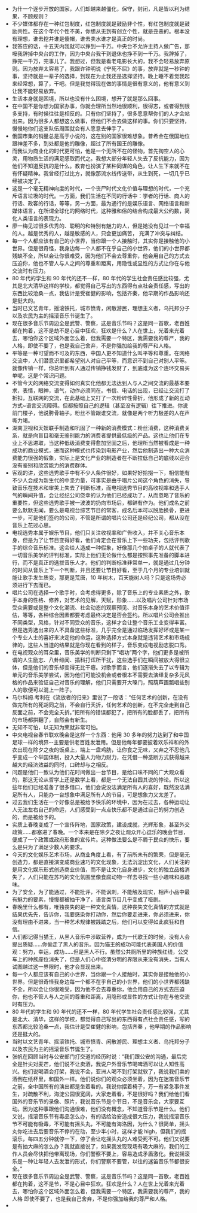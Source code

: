 - 为什一个逐步开放的国家，人们却越来越僵化，保守，封闭，凡是皆以利为结果，不顾规则？
- 不少媒体都存在一种红包制度，红包制度就是鼓励非个性，有红包制度就是鼓励共性。在这个年代个性不美，你想从无到有创立个性，就是丑恶的。根本没有理想，谁去挖井谁是傻帽，谁去卖水谁才是真正的时尚。
- 我答应的话，十五天内我就可以挣到一千万。中央台不允许主持人做广告，那嚒我辞掉中央台的工作，因为中央台我干到退休也挣不到一千万。我辞掉了，挣完一千万，完事儿了。我想过，但我是看老电影长大的，我不会轻易放弃原则。因为放弃太容易了，我跟许钟明说《宁死不屈》的事，放弃就是一秒钟的事，坚持就是一辈子的选择，到现在为止我还是选择坚持。晚上睡不着觉我起来经常想，算了，干吧。但是我觉得现在做的事情是很有意义的，他有意义到让我不能轻易放弃。
- 生活本身就是困境，所以也没有什么困境，想开了就是那么回事。
- 在中国不是你想为国家办事，你就会理所当然地很顺利，很得志，或者得到很多支持，有时候往往是相反的。只有你们坚持了，很多愿意帮你们的人才会站出来。因为很多人都想这么做事，但他们不会去做这样的事。你们只要坚持，慢慢地你们这支队伍周围就会有人愿意去伸手了。
- 俄国市集的销量总是高于小说的，这在别的国家很难想象。普希金在俄国地位跟神差不多，到处都是他的雕像，超过了所有国王的雕像。
- 而我认为商业化的时代更可怕，他是一个无所不在的怪物，首先掏空人的心灵，用物质生活的满足感取而代之。我想大部分年轻人失去了反抗能力，因为他们不知道反抗的是什么。教育也扮演了某种同谋的角色，让人生下来就不在有怀疑精神。我曾经打过比方，就像那流水线传送带，从生到死，一切几乎已经被决定了。
- 这是一个毫无精神向度的时代，一个丧尸时代文化价值与理想的时代，一个充斥语言垃圾的时代。一方面，我们生活在不同的行话中：学者的行话、商人的行话、政客的行话，等等，另一方面，最为通行的是娱乐语言、网络语言和新媒体语言，在所谓全球化的网络时代，这种雅和俗的结合构成最大公约数，简化人类语言的表现力。
- 廖一梅见过很多优秀的、聪明的和特别有魅力的人，但是她没有见过一个幸福的人。越是优秀的人，越是敏感的人，只会更加痛苦， 充满了冲突与纠结。
- 每一个人都应该有自己的小世界，当你跟一个人接触时，其实你是接触他的小世界。但是很奇怪，我身边每一个人都不在乎自己的小世界，他们的小世界都残缺不全，所以会让你很难受，因为他们不会去尊重你，他会用自己的方式去压迫你，他也不管人与人之间的尊重和距离，用隐性或显性的方式让你在与他交流时有压力。
- 80 年代的学生和 90 年代的还不一样，80 年代的学生社会责任感比较强，尤其是北大清华这样的学校，都觉得自己写出的东西得有点社会责任感，写出的东西比较沧桑一点，我估计是受崔健的影响，包括齐秦，他早期的作品影响还是挺大的。
- 当时已文艺青年，摇滚铁托，城市愤青，闲散游民，理想主义者，乌托邦分子以及农民为主的摇滚音乐节诞生了。
- 现在很多音乐节周边全是武警、警察，这是音乐节吗？这是同一首歌，老百姓都在拘着，这不是劫不是心目中狂欢，狂欢是什么？人在世上，光着来光着去，哪怕你这个区域外面怎么着，但我需要一个特区，我需要我的尊严，我的人格，即使不要了，也是我自己舍弃，不是你强加给我的尊严和人格。
- 平等是一种可望而不可及的东西，中国人更不知道什么叫平等和尊重。在网络交流中，人们潜意识里都希望别人对自己平等，而意识不到自己对别人平等。就像传销一样，你总听到有人通过传销挣钱发财了，到底谁为这个连环交易买单呢，这是个常识问题。
- 不管今天的网络交流变得如何真实化他都无法达到人与人之间交流的最基本要求，表情，眼神，语气，动作必须同在。书信、电话的出现，已经让交流打了折扣，互联网的交流，在此基础上又打了一次粉碎性骨折，他形成了新的互动方式~语言交流障碍。但都按照自己的逻辑（甚至没有逻辑）往下推进。你说前门楼子，他说胯骨轴子。粉丝不管跟谁交流，就像是两个听力极差的人在声嘶力竭。
- 湖南卫视和天娱联手制造和巩固了一种新的消费模式：粉丝消费，这种消费关系，就是向盲目和毫无鉴别能力的消费者提供最低级的产品。这也让他们在专业上不思进取，当这种低级消费变得愈加坚固之后，他理所当然被看成是一种成功的商业模式，进而这种模式也传染到电影产业，然后他制造出一种大众消费能力很强的假象，实际上是文化产业的制造者在不断拉低自己的底线以迎合没有鉴别和欣赏能力的消费群体。
- 客观的讲，这些选秀歌手中有不少人条件很好，如果好好拾掇一下，相信能有不少人会成为新生代的中坚力量，可事实是由于唱片公司这个角色的消失，导致音乐在技术和审美上失去了判断标准，而电视选秀节目的高收视率和选手人气的瞬间升值，会让经纪公司侥幸的认为他们已经成功了，从而忽略了音乐的重要性，但这些选秀歌手被一波波的扔向市场后，都鲜有作为。他们成名之前要么默默无闻，要么是电视台综艺节目的常客，成名后本可以脱胎换骨，更进一步，可是他们签约的公司，不管是所谓的唱片公司还是经纪公司，都从没在音乐上花过心思。
- 电视选秀本属于娱乐节目，他们只关注收视率和广告收入，并不关心音乐本身，但是为了让节目变得好看，他们肯定会在音乐上下一些功夫，包括评判歌手的综合音乐标准。这会给人造成一种假象，好像那几个拍桌子的人就代表了一切音乐美学的评判标准，实际上他们无论做什么都是按照事先准备的脚本进行，而不是真正的选拔音乐人才。他们的判断标准非常单一，就是通过几分钟的时间从音乐上下一个判断，并且还要让节目好看，至于几个月的专业培训就能让歌手发生质变，那更是荒唐，10 年树木，百天能树人吗？只是这场秀必须进行下去而已。
- 唱片公司在选择一个歌手时，会考虑得更多，除了音乐上的专业素质之外，歌手本身的性格、修养，对艺术的见解，天赋，形象……以及唱片公司针对市场受众需要或是整个文化潮流、社会动态的观察预见、对音乐本身的艺术价值评估，等等，各种综合因素都要考虑最终决定是否会签约。所以唱片公司会推出不同类型，风格，针对不同受众的音乐，这样才会让整个音乐工业变得丰富。但是选秀选出来的人不具备这些标准，几乎完全是通过临场发挥好坏或是某一个专业人士的喜好来决定他的命运，这种选择方式本身就是违背艺术和市场规律的，这些人当道的结果就是你现在看到的样子，音乐变成电视励志脱口秀。
- 在电视观众的耳朵里，音乐美学的判断只剩下“唱功”两个字，他们更多是被所谓的人生励志、八卦绯闻、插科打诨所干扰，这些选手们在瞬间被放大得很立体，但是他们的音乐却变得无比干瘪。对歌手而言，他们逐渐失去了以专辑为单元的音乐美学尝试，因为他们可能没机会或者根本不需要去演绎复杂多元风格的作品来验证自己对音乐的理解，他们只需要开大嗓门，照葫芦画瓢唱些别人的歌便可以混上一阵子。
- 马尔科姆.考利在《流放者的归来》里说了一段话：“任何艺术的创新，在没有做完所有的死胡同之前，不会自行夭折，任何艺术的创新，在不完全走到自己反面之前，不会完全夭折。”把所有的错误都犯了，把所有的脸都丢了，把所有的市场都拱翻了，自然会有新生。
- 无知不可怕，以无知为荣就非常可怕。
- 中央电视台春节联欢晚会是这样一个东西：他用 30 多年的努力达到了和中国足球一样的境界--主要是供老百姓发泄用。但是他每年都要披着欢乐祥和的外衣出现在除夕之夜的饭桌上，端上一盘鸡肋，让你食之无味，又弃之不忍他几乎变成一个举国体制，投入大量人力物力财力，在凭借一种垄断方式获得越来越大的经济效益的同时，口碑却与之相反。
- 问题是他们一致认为他们花时间做出一台节目，是给口味不同的广大观众看的，那这无论从哲学上还是数学上看，都是一个无法自圆其说的悖论。所以这些年他们已经准备了很多借口，他们会说没法满足所有人的喜好，既然没法满足所有人，只能办一台想象中满足所有人的节目，可是想象力又太差了。
- 过去我们生活在一个好像总是被给予快乐的环境中，因为在过去，各种运动让人无法左右自己的命运，人们感受到一点点快乐都不是通过自己的努力创造的，而是被给予的。
- 实质上春晚变成了一个宣传阵地，国家政策，建设成就，光辉形象，甚至外交政策……都塞进了春晚。一个本来是在除夕之夜让观众开心逗乐的晚会节目，便成了一个政策或政府形象的宣传片。这种做法要么是不屑于民众的快乐，要么是只为了满足少数人的要求。
- 今天的文化娱乐艺术市场，从商业角度上看，有了前所未有的繁荣，但是毫无创造力，都是直接演变成商业速巧的文化现象，无法沉淀出文化，人们关注的是用文化娱乐形式创造商业价值，而不是让文化自身进步，文化的独立品格消失了，人们只能在苏巧的文化氛围里像食腐动物一样去寻找一些小趣味和恶趣味。
- 为了安全，为了能通过，不能批评，不能讽刺，不能触及现实，相声小品中最有魅力的要素，慢慢都被抽干净了，语言类节目几乎变成了哑剧。
- 春晚里什么都有，唯独丧失的是一种文化真情，这种丧失文化真情的方式就是结果优先先，告诉你，我要感染你打动你，然后你要走进来，你必须进来，你没有理由不进来，当一种艺术规律被践踏之后，他们可以变得如此疯狂和自信。
- 人们都记得当猫王，从黑人音乐中涉取营养，成为一代歌王的时候，没有人会提出质疑……你偷走了黑人的音乐。因为猫王的成功可能代表美国人的价值观：努力，幸运，成功……但是黑人不行。虽然公共厕所里的种族红线，公交车上的种族座位消失了，但是人们心中径渭分明的界限从来没有消失，当有人试图越过这一界限时，他才会显现出来。
- 每一个人都应该有自己的小世界，当你跟一个人接触时，其实你是接触他的小世界。但是很奇怪我身边每一个都不在乎自己的小世界，他们的小世界都残缺不全，所以会让你很难受，因为他不会去尊重你，他会用自己的方式去压迫你，他也不管人与人之间的尊重和距离，用隐形或显性的方式让你在与他交流时有压力。
- 80 年代的学生和 90 年代的还不一样，80 年代学生社会责任感比较强，尤其是北大、清华，这样的学校，都觉得自己写出的东西得有点社会责任感，写的东西都比较沧桑一点，我估计是受崔健的影响，包括齐秦 ，他早期的作品影响还是挺大的。
- 当时以文艺青年、摇滚铁托、城市愤青、闲散游民、理想主义者、乌托邦分子以及农民为主的摇滚音乐节诞生了。
- 张帆在回顾当时与公安部门打交道的经历时说：“我们跟公安的沟通，最后完全是针尖对麦芒，他们说不让卖酒，我说户外音乐节喝啤酒可以让人知性高兴。他们说喝酒会打架，我说不会，亚洲人喝不到打架就软了，我说我们卖的酒倒在纸杯里，和国外一样。他们说你们的观众必须坐着，因为在迷笛音乐节之前，全中国所有的演出都是坐着看的。我说你摆着椅子，万一有紧急事件发生，对疏散不利，海淀公园很宽阔，大家走着看，不是很好吗？我们给他们看国外的音乐节的录像、照片，我说音乐节是个节日，不是音乐会，大家要互动。因为这种事跟他们沟通很难，他们没有概念，不知道音乐节是什么。他们又说，摇滚音乐节有毒品怎么办，有的话给治安造成很大压力，我说摇滚音乐节不可能有吸毒，不可能有摇头丸，不可能有海洛因，为什么？很简单，摇头丸你吃进去后要音乐不停的在动，至少半小时，这样才能 high，但我们的摇滚乐，每四五分钟就停一下，停了会让吃摇头丸的人难受死不可。他们又说要是有抽大麻的怎么办？我就直接说了，如果我发现现场有吸大麻的，我们的工作人员会尽快把他带离现场，你们警察不要上，容易造成矛盾激化。我说摇滚乐是一种让年轻人去发泄的形式，你们警察不要管，以往的迷笛音乐节都很安全。”
- 现在很多音乐节周边全是武警、警察，这是音乐节吗？这是同一首歌，老百姓都在拘着，这不是节，不是心目中狂欢。狂欢是什么？人在世上光着来光着去，哪怕你这个区域外面怎么着，但我需要一个特区，我需要我的尊严，我的人格 即使不要了，也是我自己舍弃，不是你强加给我的尊严和人格。
- 